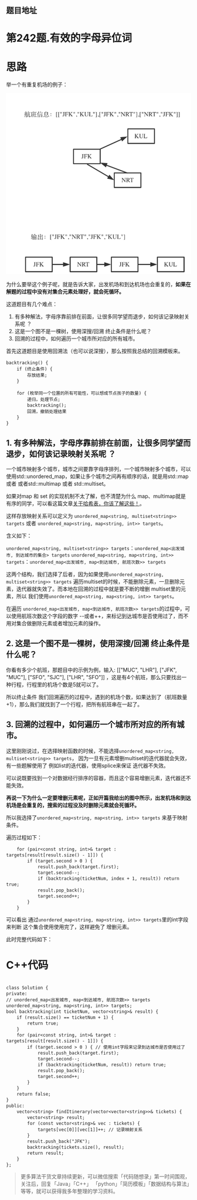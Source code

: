 
## 题目地址 



# 第242题.有效的字母异位词

# 思路

举一个有重复机场的例子：

<img src='../pics/332.重新安排行程.png' width=600> </img></div>

为什么要举这个例子呢，就是告诉大家，出发机场和到达机场也会重复的，**如果在解题的过程中没有对集合元素处理好，就会死循环。**

这道题目有几个难点： 

1. 有多种解法，字母序靠前排在前面，让很多同学望而退步，如何该记录映射关系呢 ？
2. 这是一个图不是一棵树，使用深搜/回溯 终止条件是什么呢？
3. 回溯的过程中，如何遍历一个城市所对应的所有城市。

首先这道题目是使用回溯法（也可以说深搜），那么按照我总结的回溯模板来。

```
backtracking() {
    if (终止条件) {
        存放结果;
    }

    for (枚举同一个位置的所有可能性，可以想成节点孩子的数量) {
        递归，处理节点;
        backtracking();
        回溯，撤销处理结果
    }
}
```

## 1. 有多种解法，字母序靠前排在前面，让很多同学望而退步，如何该记录映射关系呢 ？

一个城市映射多个城市，城市之间要靠字母序排列，一个城市映射多个城市，可以使用std::unordered_map，如果让多个城市之间再有顺序的话，就是用std::map 或者 或者std::multimap 或者 std::multiset。 

如果对map 和 set 的实现机制不太了解，也不清楚为什么 map、multimap就是有序的同学，可以看这篇文章[关于哈希表，你该了解这些！](https://mp.weixin.qq.com/s/g8N6WmoQmsCUw3_BaWxHZA)。 

这样存放映射关系可以定义为 `unordered_map<string, multiset<string>> targets` 或者  `unordered_map<string, map<string, int>> targets`。 

含义如下：

`unordered_map<string, multiset<string>> targets`：`unordered_map<出发城市, 到达城市的集合> targets`
`unordered_map<string, map<string, int>> targets`：`unordered_map<出发城市, map<到达城市, 航班次数>> targets`

这两个结构，我们选择了后者，因为如果使用`unordered_map<string, multiset<string>> targets` 遍历multiset的时候，不能删除元素，一旦删除元素，迭代器就失效了。而本地在回溯的过程中就是要不断的增删 multiset里的元素，所以 我们使用`unordered_map<string, map<string, int>> targets`。 

在遍历 `unordered_map<出发城市, map<到达城市, 航班次数>> targets`的过程中，可以使用航班次数这个字段的数字 --或者++，来标记到达城市是否使用过了，而不用对集合做删除元素或者增加元素的操作。

## 2. 这是一个图不是一棵树，使用深搜/回溯 终止条件是什么呢？

你看有多少个航班，那题目中的示例为例，输入: [["MUC", "LHR"], ["JFK", "MUC"], ["SFO", "SJC"], ["LHR", "SFO"]] ，这是有4个航班，那么只要找出一种行程，行程里的机场个数是5就可以了。 

所以终止条件 我们回溯遍历的过程中，遇到的机场个数，如果达到了（航班数量+1），那么我们就找到了一个行程，把所有航班串在一起了。 

## 3. 回溯的过程中，如何遍历一个城市所对应的所有城市。 

这里刚刚说过，在选择映射函数的时候，不能选择`unordered_map<string, multiset<string>> targets`， 因为一旦有元素增删multiset的迭代器就会失效，有一些题解使用了 例如list的迭代器，使用splice来保证 迭代器不失效。

可以说既要找到一个对数据经行排序的容器，而且这个容易增删元素，迭代器还不能失效。

**再说一下为什么一定要增删元素呢，正如开篇我给出的图中所示，出发机场和到达机场是会重复的，搜索的过程没及时删除元素就会死循环。**

所以我选择了`unordered_map<string, map<string, int>> targets` 来基于映射条件。

遍历过程如下：

```
    for (pair<const string, int>& target : targets[result[result.size() - 1]]) {
        if (target.second > 0 ) {
            result.push_back(target.first);
            target.second--;
            if (backtracking(ticketNum, index + 1, result)) return true;
            result.pop_back();
            target.second++;
        }
    }
```

可以看出 通过`unordered_map<string, map<string, int>> targets`里的int字段来判断 这个集合使用使用完了，这样避免了 增删元素。

此时完整代码如下：

# C++代码

```

class Solution {
private:
// unordered_map<出发城市, map<到达城市, 航班次数>> targets
unordered_map<string, map<string, int>> targets;
bool backtracking(int ticketNum, vector<string>& result) {
    if (result.size() == ticketNum + 1) {
        return true;
    }
    for (pair<const string, int>& target : targets[result[result.size() - 1]]) {
        if (target.second > 0 ) { // 使用int字段来记录到达城市是否使用过了
            result.push_back(target.first);
            target.second--;
            if (backtracking(ticketNum, result)) return true;
            result.pop_back();
            target.second++;
        }
    }
    return false;
}
public:
    vector<string> findItinerary(vector<vector<string>>& tickets) {
        vector<string> result;
        for (const vector<string>& vec : tickets) {
            targets[vec[0]][vec[1]]++; // 记录映射关系
        }
        result.push_back("JFK");
        backtracking(tickets.size(), result);
        return result;
    }
};

```

> 更多算法干货文章持续更新，可以微信搜索「代码随想录」第一时间围观，关注后，回复「Java」「C++」 「python」「简历模板」「数据结构与算法」等等，就可以获得我多年整理的学习资料。
